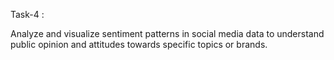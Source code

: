 Task-4 :

Analyze and visualize sentiment patterns in social media data to understand public opinion and attitudes towards specific topics or brands.
